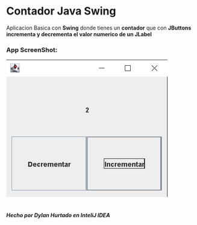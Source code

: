 # Contador Java Swing

Aplicacion Basica con **Swing** donde tienes un **contador** que con **JButtons incrementa y decrementa el valor numerico de un JLabel**
<br/>
### App ScreenShot:
![ImagenContador](https://raw.githubusercontent.com/DyLaNHurtado/ContadorJavaSwing/master/contador.PNG)
<br/>
<br/>
##### Hecho por **Dylan Hurtado** en **InteliJ IDEA**
